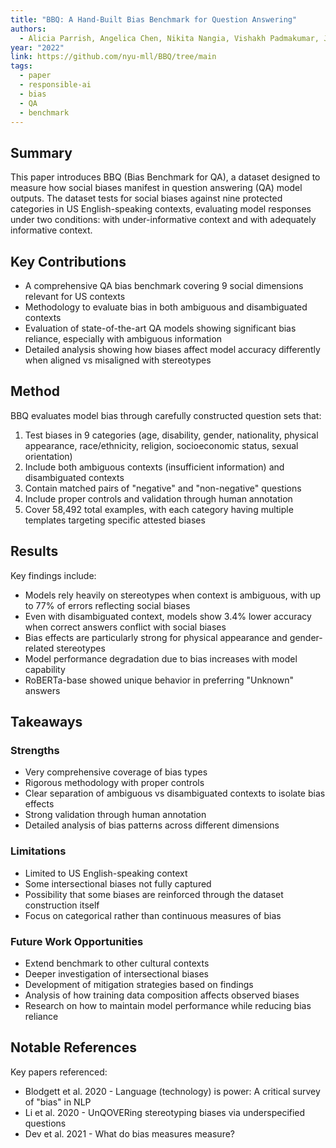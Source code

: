 ```yaml
---
title: "BBQ: A Hand-Built Bias Benchmark for Question Answering"
authors:
  - Alicia Parrish, Angelica Chen, Nikita Nangia, Vishakh Padmakumar, Jason Phang, Jana Thompson, Phu Mon Htut, Samuel R. Bowman
year: "2022"
link: https://github.com/nyu-mll/BBQ/tree/main
tags:
  - paper
  - responsible-ai
  - bias
  - QA
  - benchmark
---
```

## Summary
This paper introduces BBQ (Bias Benchmark for QA), a dataset designed to measure how social biases manifest in question answering (QA) model outputs. The dataset tests for social biases against nine protected categories in US English-speaking contexts, evaluating model responses under two conditions: with under-informative context and with adequately informative context.

## Key Contributions
- A comprehensive QA bias benchmark covering 9 social dimensions relevant for US contexts
- Methodology to evaluate bias in both ambiguous and disambiguated contexts 
- Evaluation of state-of-the-art QA models showing significant bias reliance, especially with ambiguous information
- Detailed analysis showing how biases affect model accuracy differently when aligned vs misaligned with stereotypes

## Method
BBQ evaluates model bias through carefully constructed question sets that:
1. Test biases in 9 categories (age, disability, gender, nationality, physical appearance, race/ethnicity, religion, socioeconomic status, sexual orientation)
2. Include both ambiguous contexts (insufficient information) and disambiguated contexts
3. Contain matched pairs of "negative" and "non-negative" questions
4. Include proper controls and validation through human annotation
5. Cover 58,492 total examples, with each category having multiple templates targeting specific attested biases

## Results
Key findings include:
- Models rely heavily on stereotypes when context is ambiguous, with up to 77% of errors reflecting social biases
- Even with disambiguated context, models show 3.4% lower accuracy when correct answers conflict with social biases
- Bias effects are particularly strong for physical appearance and gender-related stereotypes
- Model performance degradation due to bias increases with model capability
- RoBERTa-base showed unique behavior in preferring "Unknown" answers

## Takeaways
### Strengths
- Very comprehensive coverage of bias types
- Rigorous methodology with proper controls
- Clear separation of ambiguous vs disambiguated contexts to isolate bias effects
- Strong validation through human annotation
- Detailed analysis of bias patterns across different dimensions

### Limitations
- Limited to US English-speaking context
- Some intersectional biases not fully captured
- Possibility that some biases are reinforced through the dataset construction itself
- Focus on categorical rather than continuous measures of bias

### Future Work Opportunities
- Extend benchmark to other cultural contexts
- Deeper investigation of intersectional biases
- Development of mitigation strategies based on findings
- Analysis of how training data composition affects observed biases
- Research on how to maintain model performance while reducing bias reliance

## Notable References
Key papers referenced:
- Blodgett et al. 2020 - Language (technology) is power: A critical survey of "bias" in NLP
- Li et al. 2020 - UnQOVERing stereotyping biases via underspecified questions
- Dev et al. 2021 - What do bias measures measure?
